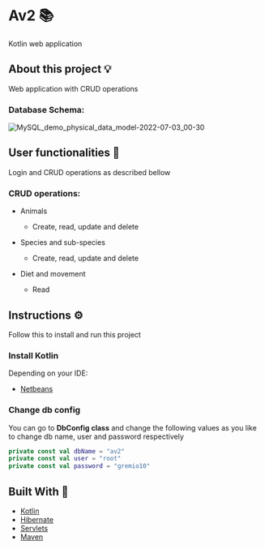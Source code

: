 # Av2 :books:

Kotlin web application

## About this project :bulb:

Web application with CRUD operations

### Database Schema:

![MySQL_demo_physical_data_model-2022-07-03_00-30](https://user-images.githubusercontent.com/56542755/177023400-e839c0d5-42e2-45b6-9599-5a9b480b607a.png)

## User functionalities :robot:

Login and CRUD operations as described bellow

### CRUD operations:

- Animals

  - Create, read, update and delete
  
- Species and sub-species

  - Create, read, update and delete
  
- Diet and movement

  - Read

## Instructions :gear:

Follow this to install and run this project

### Install Kotlin

Depending on your IDE:

- [Netbeans](https://github.com/JetBrains/kotlin-netbeans)

### Change db config

You can go to **DbConfig class** and change the following values as you like to change db name, user and password respectively

``` kotlin
private const val dbName = "av2"
private const val user = "root"
private const val password = "gremio10"
```

## Built With :bricks:
- [Kotlin](https://kotlinlang.org/)
- [Hibernate](https://hibernate.org/orm/documentation/6.0/)
- [Servlets](https://jakarta.ee/specifications/servlet/5.0/)
- [Maven](https://maven.apache.org/guides/index.html)


